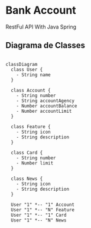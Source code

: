 # Bank Account #

RestFul API With Java Spring

## Diagrama de Classes ##

``` mermaid

classDiagram
  class User {
    - String name
  }

  class Account {
    - String number
    - String accountAgency
    - Number accountBalance
    - Number accountLimit
  }

  class Feature {
    - String icon
    - String description
  }

  class Card {
    - String number
    - Number limit
  }

  class News {
    - String icon
    - String description
  }

  User "1" *-- "1" Account
  User "1" *-- "N" Feature
  User "1" *-- "1" Card
  User "1" *-- "N" News


```
